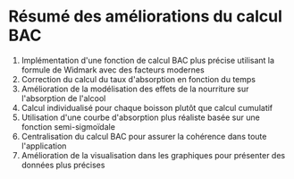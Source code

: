 # Résumé des améliorations du calcul BAC


1. Implémentation d'une fonction de calcul BAC plus précise utilisant la formule de Widmark avec des facteurs modernes
2. Correction du calcul du taux d'absorption en fonction du temps
3. Amélioration de la modélisation des effets de la nourriture sur l'absorption de l'alcool
4. Calcul individualisé pour chaque boisson plutôt que calcul cumulatif
5. Utilisation d'une courbe d'absorption plus réaliste basée sur une fonction semi-sigmoïdale
6. Centralisation du calcul BAC pour assurer la cohérence dans toute l'application
7. Amélioration de la visualisation dans les graphiques pour présenter des données plus précises
